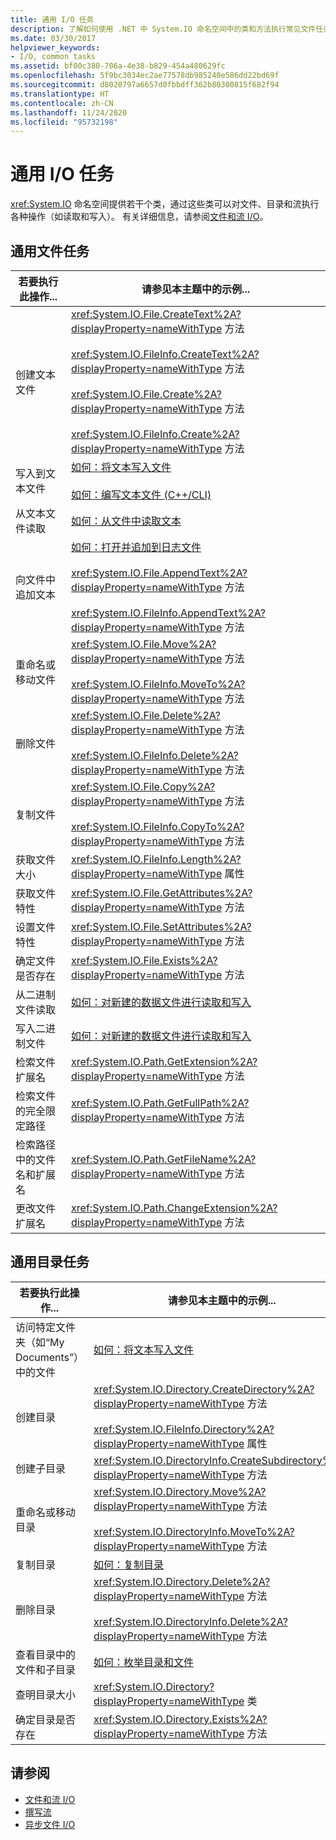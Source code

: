 ```yaml
---
title: 通用 I/O 任务
description: 了解如何使用 .NET 中 System.IO 命名空间中的类和方法执行常见文件任务和常见目录任务。
ms.date: 03/30/2017
helpviewer_keywords:
- I/O, common tasks
ms.assetid: bf00c380-706a-4e38-b829-454a480629fc
ms.openlocfilehash: 5f9bc3034ec2ae77578db985240e586dd22bd69f
ms.sourcegitcommit: d8020797a6657d0fbbdff362b80300815f682f94
ms.translationtype: HT
ms.contentlocale: zh-CN
ms.lasthandoff: 11/24/2020
ms.locfileid: "95732198"
---
```

# <a name="common-io-tasks"></a>通用 I/O 任务

<xref:System.IO> 命名空间提供若干个类，通过这些类可以对文件、目录和流执行各种操作（如读取和写入）。 有关详细信息，请参阅[文件和流 I/O](index.md)。  
  
## <a name="common-file-tasks"></a>通用文件任务  
  
|若要执行此操作...|请参见本主题中的示例...|  
|-------------------|--------------------------------------|  
|创建文本文件|<xref:System.IO.File.CreateText%2A?displayProperty=nameWithType> 方法<br /><br /> <xref:System.IO.FileInfo.CreateText%2A?displayProperty=nameWithType> 方法<br /><br /> <xref:System.IO.File.Create%2A?displayProperty=nameWithType> 方法<br /><br /> <xref:System.IO.FileInfo.Create%2A?displayProperty=nameWithType> 方法|  
|写入到文本文件|[如何：将文本写入文件](how-to-write-text-to-a-file.md)<br /><br /> [如何：编写文本文件 (C++/CLI)](/cpp/dotnet/how-to-write-a-text-file-cpp-cli)|  
|从文本文件读取|[如何：从文件中读取文本](how-to-read-text-from-a-file.md)|  
|向文件中追加文本|[如何：打开并追加到日志文件](how-to-open-and-append-to-a-log-file.md)<br /><br /> <xref:System.IO.File.AppendText%2A?displayProperty=nameWithType> 方法<br /><br /> <xref:System.IO.FileInfo.AppendText%2A?displayProperty=nameWithType> 方法|  
|重命名或移动文件|<xref:System.IO.File.Move%2A?displayProperty=nameWithType> 方法<br /><br /> <xref:System.IO.FileInfo.MoveTo%2A?displayProperty=nameWithType> 方法|  
|删除文件|<xref:System.IO.File.Delete%2A?displayProperty=nameWithType> 方法<br /><br /> <xref:System.IO.FileInfo.Delete%2A?displayProperty=nameWithType> 方法|  
|复制文件|<xref:System.IO.File.Copy%2A?displayProperty=nameWithType> 方法<br /><br /> <xref:System.IO.FileInfo.CopyTo%2A?displayProperty=nameWithType> 方法|  
|获取文件大小|<xref:System.IO.FileInfo.Length%2A?displayProperty=nameWithType> 属性|  
|获取文件特性|<xref:System.IO.File.GetAttributes%2A?displayProperty=nameWithType> 方法|  
|设置文件特性|<xref:System.IO.File.SetAttributes%2A?displayProperty=nameWithType> 方法|  
|确定文件是否存在|<xref:System.IO.File.Exists%2A?displayProperty=nameWithType> 方法|  
|从二进制文件读取|[如何：对新建的数据文件进行读取和写入](how-to-read-and-write-to-a-newly-created-data-file.md)|  
|写入二进制文件|[如何：对新建的数据文件进行读取和写入](how-to-read-and-write-to-a-newly-created-data-file.md)|  
|检索文件扩展名|<xref:System.IO.Path.GetExtension%2A?displayProperty=nameWithType> 方法|  
|检索文件的完全限定路径|<xref:System.IO.Path.GetFullPath%2A?displayProperty=nameWithType> 方法|  
|检索路径中的文件名和扩展名|<xref:System.IO.Path.GetFileName%2A?displayProperty=nameWithType> 方法|  
|更改文件扩展名|<xref:System.IO.Path.ChangeExtension%2A?displayProperty=nameWithType> 方法|  
  
## <a name="common-directory-tasks"></a>通用目录任务  
  
|若要执行此操作...|请参见本主题中的示例...|  
|-------------------|--------------------------------------|  
|访问特定文件夹（如“My Documents”）中的文件|[如何：将文本写入文件](how-to-write-text-to-a-file.md)|  
|创建目录|<xref:System.IO.Directory.CreateDirectory%2A?displayProperty=nameWithType> 方法<br /><br /> <xref:System.IO.FileInfo.Directory%2A?displayProperty=nameWithType> 属性|  
|创建子目录|<xref:System.IO.DirectoryInfo.CreateSubdirectory%2A?displayProperty=nameWithType> 方法|  
|重命名或移动目录|<xref:System.IO.Directory.Move%2A?displayProperty=nameWithType> 方法<br /><br /> <xref:System.IO.DirectoryInfo.MoveTo%2A?displayProperty=nameWithType> 方法|  
|复制目录|[如何：复制目录](how-to-copy-directories.md)|  
|删除目录|<xref:System.IO.Directory.Delete%2A?displayProperty=nameWithType> 方法<br /><br /> <xref:System.IO.DirectoryInfo.Delete%2A?displayProperty=nameWithType> 方法|  
|查看目录中的文件和子目录|[如何：枚举目录和文件](how-to-enumerate-directories-and-files.md)|  
|查明目录大小|<xref:System.IO.Directory?displayProperty=nameWithType> 类|  
|确定目录是否存在|<xref:System.IO.Directory.Exists%2A?displayProperty=nameWithType> 方法|  
  
## <a name="see-also"></a>请参阅

- [文件和流 I/O](index.md)
- [撰写流](composing-streams.md)
- [异步文件 I/O](asynchronous-file-i-o.md)
